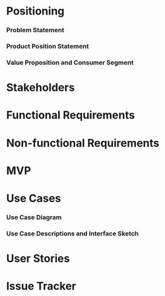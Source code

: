 # Positioning 

### Problem Statement

### Product Position Statement

### Value Proposition and Consumer Segment

# Stakeholders

# Functional Requirements 

# Non-functional Requirements 

# MVP

# Use Cases

### Use Case Diagram

### Use Case Descriptions and Interface Sketch

# User Stories 

# Issue Tracker
